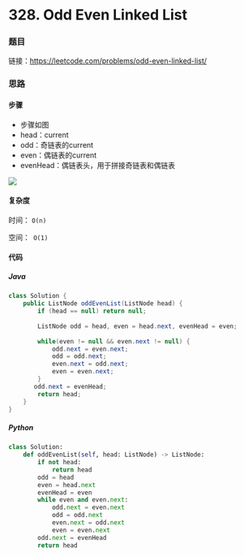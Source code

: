 # 328. Odd Even Linked List

### 题目

链接：https://leetcode.com/problems/odd-even-linked-list/



### 思路

#### 步骤

- 步骤如图
- head：current
- odd：奇链表的current
- even：偶链表的current
- evenHead：偶链表头，用于拼接奇链表和偶链表

![](https://leetcode.com/problems/odd-even-linked-list/Figures/328_Odd_Even.svg)



#### 复杂度

时间： `O(n)`

空间：` O(1)`

#### 代码

##### Java

```java
class Solution {
    public ListNode oddEvenList(ListNode head) {
        if (head == null) return null;
        
        ListNode odd = head, even = head.next, evenHead = even;
        
        while(even != null && even.next != null) {
            odd.next = even.next;
            odd = odd.next;
            even.next = odd.next;
            even = even.next;
        }
       odd.next = evenHead;
        return head;
    }
}
```



##### Python

```python
class Solution:
    def oddEvenList(self, head: ListNode) -> ListNode:
        if not head:
            return head
        odd = head
        even = head.next
        evenHead = even
        while even and even.next:
            odd.next = even.next
            odd = odd.next
            even.next = odd.next
            even = even.next
        odd.next = evenHead
        return head
```